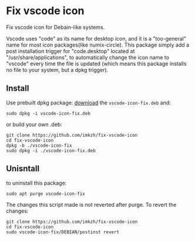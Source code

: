 # Fix vscode icon
Fix vscode icon for Debain-like systems.

Vscode uses "code" as its name for desktop icon, and it is a "too-general" name for most icon packages(like numix-circle). 
This package simply add a post installation trigger for "code.desktop" located at "/usr/share/applications", to automatically 
change the icon name to "vscode" every time the file is updated (which means this package installs no file to your system, 
but a dpkg trigger). 

## Install

Use prebuilt dpkg package: [download](https://github.com/imkzh/fix-vscode-icon/releases/tag/1.3.2-1) the `vscode-icon-fix.deb` and:

    sudo dpkg -i vscode-icon-fix.deb

or build your own .deb:

    git clone https://github.com/imkzh/fix-vscode-icon
    cd fix-vscode-icon
    dpkg -b ./vscode-icon-fix
    sudo dpkg -i ./vscode-icon-fix.deb
 
## Unisntall

to uninstall this package:
    
    sudo apt purge vscode-icon-fix
    
The changes this script made is not reverted after purge.
To revert the changes:

    git clone https://github.com/imkzh/fix-vscode-icon
    cd fix-vscode-icon
    sudo vscode-icon-fix/DEBIAN/postinst revert


